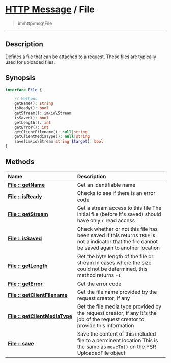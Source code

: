 # [HTTP Message](http.md) / File
 > im\http\msg\File
____

## Description
Defines a file that can be attached to a request.
These files are typically used for uploaded files.

## Synopsis
```php
interface File {

    // Methods
    getName(): string
    isReady(): bool
    getStream(): im\io\Stream
    isSaved(): bool
    getLength(): int
    getError(): int
    getClientFilename(): null|string
    getClientMediaType(): null|string
    save(im\io\Stream|string $target): bool
}
```

## Methods
| Name | Description |
| :--- | :---------- |
| [__File&nbsp;::&nbsp;getName__](http-File-getName.md) | Get an identifiable name |
| [__File&nbsp;::&nbsp;isReady__](http-File-isReady.md) | Checks to see if there is an error code |
| [__File&nbsp;::&nbsp;getStream__](http-File-getStream.md) | Get a stream access to this file  The initial file (before it's saved) should have only `r` read access |
| [__File&nbsp;::&nbsp;isSaved__](http-File-isSaved.md) | Check whether or not this file has been saved  If this returns `TRUE` is not a indicator that the file cannot be saved again to another location |
| [__File&nbsp;::&nbsp;getLength__](http-File-getLength.md) | Get the byte length of the file or stream  In cases where the size could not be determined, this method returns `-1` |
| [__File&nbsp;::&nbsp;getError__](http-File-getError.md) | Get the error code |
| [__File&nbsp;::&nbsp;getClientFilename__](http-File-getClientFilename.md) | Get the file name provided by the request creator, if any |
| [__File&nbsp;::&nbsp;getClientMediaType__](http-File-getClientMediaType.md) | Get the file media type provided by the request creator, if any  It's the job of the request creator to provide this information |
| [__File&nbsp;::&nbsp;save__](http-File-save.md) | Save the content of this included file to a perminent location  This is the same as `moveTo()` on the PSR UploadedFile object |
